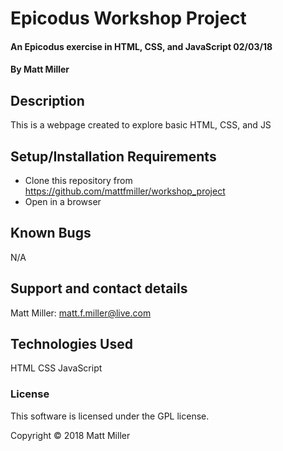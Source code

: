 # Epicodus Workshop Project

#### An Epicodus exercise in HTML, CSS, and JavaScript 02/03/18

#### By Matt Miller

## Description

This is a webpage created to explore basic HTML, CSS, and JS

## Setup/Installation Requirements

* Clone this repository from https://github.com/mattfmiller/workshop_project
* Open in a browser


## Known Bugs

N/A

## Support and contact details

Matt Miller: matt.f.miller@live.com


## Technologies Used

HTML
CSS
JavaScript

### License

This software is licensed under the GPL license.

Copyright © 2018 Matt Miller

